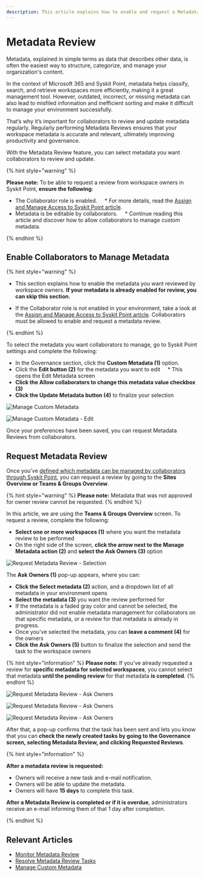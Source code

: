 ```yaml
---
description: This article explains how to enable and request a Metadata Review. 
---
```


# Metadata Review 

Metadata, explained in simple terms as data that describes other data, is often the easiest way to structure, categorize, and manage your organization's content. 

In the context of Microsoft 365 and Syskit Point, metadata helps classify, search, and retrieve workspaces more efficiently, making it a great management tool. However, outdated, incorrect, or missing metadata can also lead to misfiled information and inefficient sorting and make it difficult to manage your environment successfully. 

That’s why it’s important for collaborators to review and update metadata regularly. Regularly performing Metadata Reviews ensures that your workspace metadata is accurate and relevant, ultimately improving productivity and governance.

With the Metadata Review feature, you can select metadata you want collaborators to review and update. 

{% hint style="warning" %}

**Please note:** To be able to request a review from workspace owners in Syskit Point, **ensure the following**:
* The Collaborator role is enabled. 
    * For more details, read the [Assign and Manage Access to Syskit Point article](../../setup/configuration/configure/essential/enable-role-based-access.md#syskit-point-collaborators).
* Metadata is be editable by collaborators. 
    * Continue reading this article and discover how to allow collaborators to manage custom metadata.

{% endhint %}

## Enable Collaborators to Manage Metadata

{% hint style="warning" %}
* This section explains how to enable the metadata you want reviewed by workspace owners. **If your metadata is already enabled for review, you can skip this section.**

* If the Collaborator role is not enabled in your environment, take a look at the [Assign and Manage Access to Syskit Point article](../../setup/configuration/configure/essential/enable-role-based-access.md#syskit-point-collaborators). Collaborators must be allowed to enable and request a metadata review.  

{% endhint %}


To select the metadata you want collaborators to manage, go to Syskit Point settings and complete the following:

* In the Governance section, click the **Custom Metadata (1)** option. 
* Click the **Edit button (2)** for the metadata you want to edit
    * This opens the Edit Metadata screen
* **Click the Allow collaborators to change this metadata value checkbox (3)**
* **Click the Update Metadata button (4)** to finalize your selection 

![Manage Custom Metadata](../../.gitbook/assets/manage-metadata-review-custom.png)

![Manage Custom Metadata - Edit](../../.gitbook/assets/manage-metadata-review-edit.png)

Once your preferences have been saved, you can request Metadata Reviews from collaborators.


## Request Metadata Review

Once you've [defined which metadata can be managed by collaborators through Syskit Point](#enable-collaborators-to-manage-metadata), you can request a review by going to the **Sites Overview or Teams & Groups Overview**. 

{% hint style="warning" %}
**Please note:** Metadata that was not approved for owner review cannot be requested.
{% endhint %}

In this article, we are using the **Teams & Groups Overview** screen. To request a review, complete the following:

* **Select one or more workspaces (1)** where you want the metadata review to be performed
* On the right side of the screen, **click the arrow next to the Manage Metadata action (2)** and **select the Ask Owners (3)** option

![Request Metadata Review - Selection](../../.gitbook/assets/request-metadata-review-selection.png)

The **Ask Owners (1)** pop-up appears, where you can:

* **Click the Select metadata (2)** action, and a dropdown list of all metadata in your environment opens
* **Select the metadata (3)** you want the review performed for
 * If the metadata is a faded gray color and cannot be selected, the administrator did not enable metadata management for collaborators on that specific metadata, or a review for that metadata is already in progress.
* Once you've selected the metadata, you can **leave a comment (4)** for the owners 
* **Click the Ask Owners (5)** button to finalize the selection and send the task to the workspace owners

{% hint style="information" %}
**Please note:** If you've already requested a review for **specific metadata for selected workspaces**, you cannot select that metadata **until the pending review** for that metadata **is completed**.
{% endhint %}

![Request Metadata Review - Ask Owners](../../.gitbook/assets/request-metadata-review-ask-owners-1.png)

![Request Metadata Review - Ask Owners](../../.gitbook/assets/request-metadata-review-ask-owners-2.png)

![Request Metadata Review - Ask Owners](../../.gitbook/assets/request-metadata-review-ask-owners-3.png)

After that, a pop-up confirms that the task has been sent and lets you know that you can **check the newly created tasks by going to the Governance screen, selecting Metadata Review, and clicking Requested Reviews**. 

{% hint style="information" %}

**After a metadata review is requested:**
* Owners will receive a new task and e-mail notification.
* Owners will be able to update the metadata.
* Owners will have **15 days** to complete this task.

**After a Metadata Review is completed or if it is overdue**, administrators receive an e-mail informing them of that 1 day after completion.

{% endhint %}

## Relevant Articles 

* [Monitor Metadata Review](monitor-metadata-review.md)
* [Resolve Metadata Review Tasks](../../point-collaborators/resolve-governance-tasks/metadata-review.md)
* [Manage Custom Metadata](manage-custom-metadata.md)